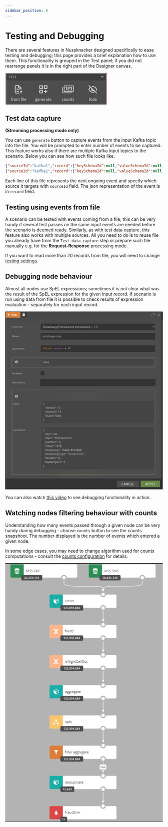 ```yaml
---
sidebar_position: 8
---
```


# Testing and Debugging

There are several features in Nussknacker designed specifically to ease testing and debugging; this page provides a brief explanation how to use them. This functionality is grouped in the Test panel; if you did not rearrange panels it is in the right part of the Designer canvas.

![alt_text](img/testPanel.png "Designer Test panel")


## Test data capture
**(Streaming processing mode only)**

You can use `generate` button to capture events from the input Kafka topic into the file. You will be prompted to enter number of events to be captured. This feature works also if there are multiple Kafka input topics to the scenario.
Below you can see how such file looks like.
```json
{"sourceId":"kafka1","record":{"keySchemaId":null,"valueSchemaId":null,"consumerRecord":{"key":null,"value":{"clientId":"4","amount":30,"eventDate":1674548921},"topic":"transactions","partition":0,"offset":58209,"timestamp":1674548933921,"timestampType":"CreateTime","headers":{},"leaderEpoch":0}},"timestamp":1674548933921}
{"sourceId":"kafka2","record":{"keySchemaId":null,"valueSchemaId":null,"consumerRecord":{"key":null,"value":{"clientId":"4","amount":30,"eventDate":1674548921},"topic":"transactions","partition":0,"offset":58209,"timestamp":1674548933921,"timestampType":"CreateTime","headers":{},"leaderEpoch":0}},"timestamp":1674548933921}
```
Each line of this file represents the next ongoing event and specify which source it targets with `sourceId` field. The json representation of the event is in `record` field.

## Testing using events from file

A scenario can be tested with events coming from a file; this can be very handy if several test passes on the same input events are needed before the scenario is deemed ready. Similarly, as with test data capture, this feature also works with multiple sources.
All you need to do is to reuse file you already have from the `Test data capture` step or prepare such file manually e.g. for the **Request-Response** processing mode.

If you want to read more than 20 records from file, you will need to change [testing settings](../installation_configuration_guide/DesignerConfiguration.md#testing).


## Debugging node behaviour

Almost all nodes use SpEL expressions; sometimes it is not clear what was the result of the SpEL expression for the given input record. If scenario is run using data from file it is possible to check results of expression evaluation - separately for each input record.

![alt_text](img/nodeDebugging.png "Debugging a node")

You can also watch [this video](/quickstart/flink#correcting-errors) to see debugging functionality in action.


## Watching nodes filtering behaviour with counts

Understanding how many events passed through a given node can be very handy during debugging - choose `counts` button to see the counts snapshoot. The number displayed is the number of events which entered a given node.

In some edge cases, you may need to change algorithm used for counts computations - consult the [counts configuration](../installation_configuration_guide/DesignerConfiguration.md#counts) for details.

![alt_text](img/Counts.png "Watching nodes filtering behaviour")
